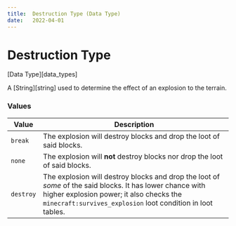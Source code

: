 ```yaml
---
title:	Destruction Type (Data Type)
date:	2022-04-01
---
```


#	Destruction Type

[Data Type][data_types]

A [String][string] used to determine the effect of an explosion to the terrain.


###	Values

  Value      |  Description                                                     
-------------|------------------------------------------------------------------
  `break`    |  The explosion will destroy blocks and drop the loot of said blocks.  
  `none`     |  The explosion will **not** destroy blocks nor drop the loot of said blocks.  
  `destroy`  |  The explosion will destroy blocks and drop the loot of *some* of the said blocks. It has lower chance with higher explosion power; it also checks the `minecraft:survives_explosion` loot condition in loot tables.  
